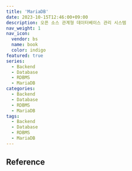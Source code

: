 ```yaml
---
title: 'MariaDB'
date: 2023-10-15T12:46:00+09:00
description: 오픈 소스 관계형 데이터베이스 관리 시스템
nav_weight: 1
nav_icon:
  vendor: bs
  name: book
  color: indigo
featured: true
series:
  - Backend
  - Database
  - RDBMS
  - MariaDB
categories:
  - Backend
  - Database
  - RDBMS
  - MariaDB
tags:
  - Backend
  - Database
  - RDBMS
  - MariaDB
---
```


## Reference
